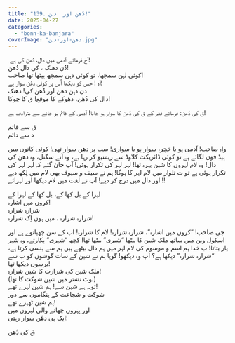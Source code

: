 ```yaml
---
title: "139. دُھن اور  دہن!"
date: 2025-04-27
categories: 
  - "bonn-ka-banjara"
coverImage: "دھن-اور-دہن.jpg"
---
```


 آج فرمائے آدمی میں دال، دُھن کی ہے!  
دُن دھنک ، کی دال دُھن!  
کوئی لہن سمجھا، تو کوئی دہن سمجھ بیٹھا تھا صاحب!  
آہ ! جس کو دیکھا اُس پر کوئی دھُن سوار ہے!  
دن دہن دھن اور دُھن کی! دھنک  
دال کی دُھن، دھوکے کا موقع! ق کا چوکا!

ق کی دُھن: فرمائے فقر کے ق کی دُھن کا سوار ہو جانا! آدمی کے قائم ہو جانے سے مترادف ہے!

ق سے قائم  
د سے دائم

واہ صاحب! آدمی ہو یا خچر، سوار ہو یا سواری! سب پر دھن سوار تھی! کوئی کانوں میں ہیڈ فون لگائے ہے تو کوئی ڈائریکٹ کلاوڈ سے ریسیو کر رہا ہے، وہ آتے سگنل، وہ دھن کی دال! وہ لام لہروں کا شین پہرہ تھا! لہر لہر کی تکرار ہوئی! آپ جان گئے کہ لہر لہر کی تکرار ہوئی ہے تو ت تلوار میں لام لہر کا ہوگا! ہم نے سیف و سیوف بھی لام میں لِکھ دیے ! اور دال میں درج کر دیے! آپ نے لغت میں لام دیکھا اور لہرائے!

لہرا کے بل کھا کے، بل کھا کے لہرا کے  
کروں میں اشارہ!  
شرارہ شرارہ  
شرارہ شرارہ ، میں ہوں اِک شرارہ!

جی صاحب! “کروں میں اشارہ”، شرارہ شرارہ! لام کا شرارہ! اب کے سن چھیانوے ہے اور اسکول وین میں ساتھ ملک شین کا بیٹھا “شیری” بیٹھا تھا! کچھ “شہری” پکارتے، وہ شہر یار بتاتا! ب خدا ہم اسم و موسوم کی لام لہر میں ہم دال بیٹھے ہیں ہم سے ہنسی کرتا ہے، “شرارہ شرارہ” دیکھا ہے؟ آپ وہ دیکھو! گویا ہم نے شین کے سات گوشوں کو ب سے برسوں دیکھا تھا!  
ملک شین کی شرارت کا شین شرارہ!  
(نوٹ نشتر میں شین شوکت کا تھا)  
توبہ ہے شین سے! ہم شین لہرے تھے!  
شوکت و شجاعت کے ہنگاموں سے دور  
ہم شین ٹھہرے تھے!  
اور پہروں چھانے والی لہروں میں  
ایک ہی دھُن سوار رہتی!

ق کی دُھن
